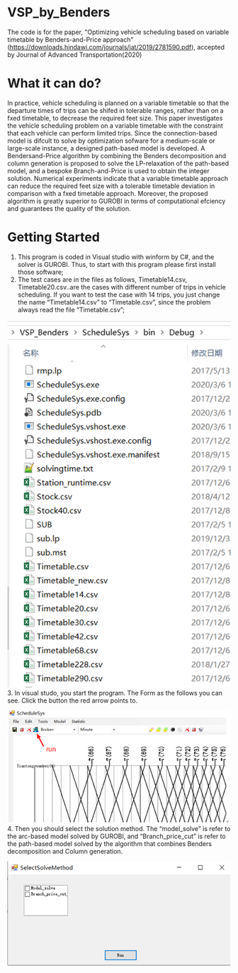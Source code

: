 # VSP_by_Benders
The code is for the paper, "Optimizing vehicle scheduling based on variable timetable by Benders-and-Price approach"(https://downloads.hindawi.com/journals/jat/2019/2781590.pdf), accepted by Journal of Advanced Transportation(2020)

# What it can do?
In practice, vehicle scheduling is planned on a variable timetable so that the departure times of trips can be shifed in tolerable
ranges, rather than on a fxed timetable, to decrease the required feet size. This paper investigates the vehicle scheduling problem
on a variable timetable with the constraint that each vehicle can perform limited trips. Since the connection-based model is difcult
to solve by optimization sofware for a medium-scale or large-scale instance, a designed path-based model is developed. A Bendersand-Price algorithm by combining the Benders decomposition and column generation is proposed to solve the LP-relaxation of
the path-based model, and a bespoke Branch-and-Price is used to obtain the integer solution. Numerical experiments indicate that
a variable timetable approach can reduce the required feet size with a tolerable timetable deviation in comparison with a fxed
timetable approach. Moreover, the proposed algorithm is greatly superior to GUROBI in terms of computational efciency and
guarantees the quality of the solution.
# Getting Started
1.	This program is coded in Visual studio with winform by C#, and the solver is GUROBI. Thus, to start with this program please first install those software;
2.	The test cases are in the files as follows, Timetable14.csv, Timetable20.csv..are the cases with different number of trips in vehicle scheduling. If you want to test the case with 14 trips, you just change the name “Timetable14.csv” to “Timetable.csv”, since the problem always read the file “Timetable.csv”;

![x](./fig/Fig1.png)
3.	In visual studo, you start the program. The Form as the follows you can see. Click the button the red arrow points to.

![x](./fig/Fig2.png)
4.	Then you should select the solution method. The “model_solve” is refer to the arc-based model solved by GUROBI, and “Branch_price_cut” is refer to the path-based model solved by the algorithm that combines Benders decomposition and Column generation.

![x](./fig/Fig3.png)
